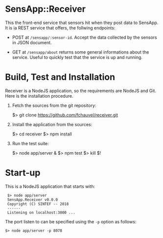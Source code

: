 # SensApp::Receiver

This the front-end service that sensors hit when they post data to
SensApp. It is ia REST service that offers, the follwing endpoints:

 * POST at `/sensapp/:sensor-id`. Accept the data collected by the
   sensors in JSON document.

 * GET at `/sensapp/about` returns some general informations about the
   service. Useful to quickly test that the service is up and running.


# Build, Test and Installation

Receiver is a NodeJS application, so the requirements are NodeJS and
Git. Here is the installation procedure.

 1. Fetch the sources from the git repository:

    $> git clone https://github.com/fchauvel/receiver.git

 2. Install the application from the sources:

    $> cd receiver
    $> npm install

 3. Run the test suite:

    $> node app/server &
    $> npm test
    $> kill $!

# Start-up

This is a NodeJS application that starts with:

     $> node app/server
     SensApp.Receiver v0.0.0
     Copyright (C) SINTEF -- 2018
     ------
     Listening on localhost:3000 ...

The port listen to can be specified using the `-p` option as follows:

    $> node app/server -p 8078

